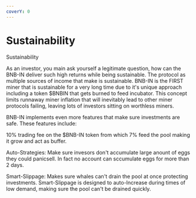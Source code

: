 ```yaml
---
coverY: 0
---
```


# Sustainability

Sustainability

As an investor, you main ask yourself a legitimate question, how can the BNB-IN deliver such high returns while being sustainable. The protocol as multiple sources of income that make is sustainable. BNB-IN is the FIRST miner that is sustainable for a very long time due to it's unique approach including a token $BNBIN that gets burned to feed incubator. This concept limits runnaway miner inflation that will inevitably lead to other miner protocols failing, leaving lots of investors sitting on worthless miners.

BNB-IN implements even more features that make sure investments are safe. These features include:

10% trading fee on the $BNB-IN token from which 7% feed the pool making it grow and act as buffer.

Auto-Strategies: Make sure invesors don't accumulate large anount of eggs they could panicsell. In fact no account can sccumulate eggs for more than 2 days.

Smart-Slippage: Makes sure whales can't drain the pool at once protecting investments. Smart-Slippage is designed to auto-Increase during times of low demand, making sure the pool can't be drained quickly.
